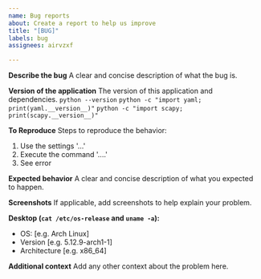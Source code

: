 ```yaml
---
name: Bug reports
about: Create a report to help us improve
title: "[BUG]"
labels: bug
assignees: airvzxf

---
```


**Describe the bug**
A clear and concise description of what the bug is.

**Version of the application**
The version of this application and dependencies.
`python --version`
`python -c "import yaml; print(yaml.__version__)"`
`python -c "import scapy; print(scapy.__version__)"`

**To Reproduce**
Steps to reproduce the behavior:
1. Use the settings '...'
2. Execute the command '....'
3. See error

**Expected behavior**
A clear and concise description of what you expected to happen.

**Screenshots**
If applicable, add screenshots to help explain your problem.

**Desktop (`cat /etc/os-release` and `uname -a`):**
 - OS: [e.g. Arch Linux]
 - Version [e.g. 5.12.9-arch1-1]
 - Architecture [e.g. x86_64]

**Additional context**
Add any other context about the problem here.
